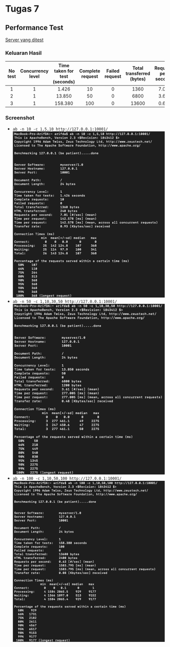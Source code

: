 # Tugas 7

## Performance Test

[Server yang ditest](../tugas6/server_thread_http.py)

### Keluaran Hasil

| No test | Concurrency level | Time taken for test (seconds) | Complete request | Failed request | Total transferred (bytes) | Request per second | Time per request (ms) | Transfer rate (Kbytes/sec) |
|:-------:|:-----------------:|:-----------------------------:|:----------------:|:--------------:|:-------------------------:|:------------------:|:---------------------:|:--------------------------:|
|    1    |         1         |             1.426             |        10        |        0       |            1360           |       7.01       |         142.578         |            0.93           |
|    2    |         1         |             13.850             |        50        |        0       |            6800           |        3.61       |         277.005        |            0.48            |
|    3    |         1         |             158.380             |        100       |        0       |           13600           |        0.63       |         1583.795        |            0.08            |

### Screenshot

- `ab -n 10 -c 1,5,10 http://127.0.0.1:10001/`  
![1](foto/1.png)
- `ab -n 50 -c 1,10,30,50 http://127.0.0.1:10001/`  
![2](foto/2.png)
- `ab -n 100 -c 1,10,50,100 http://127.0.0.1:10001/`  
![3](foto/3.png)
